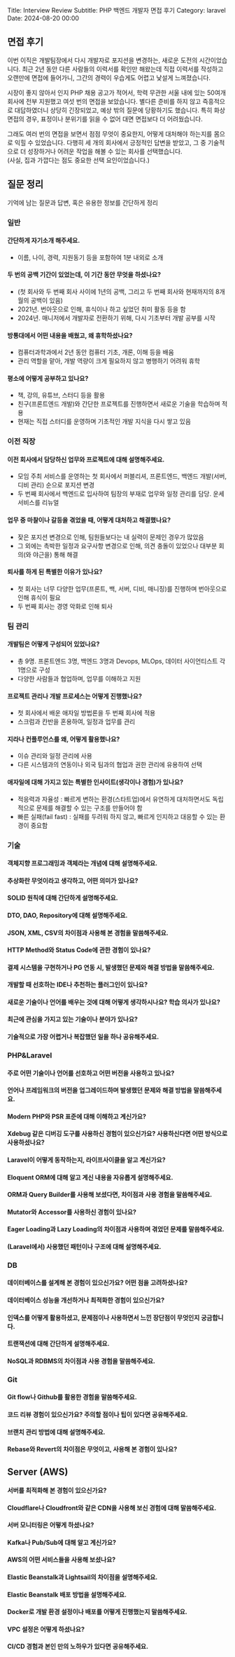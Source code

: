 Title: Interview Review
Subtitle: PHP 백엔드 개발자 면접 후기
Category: laravel
Date: 2024-08-20 00:00

## 면접 후기

이번 이직은 개발팀장에서 다시 개발자로 포지션을 변경하는, 새로운 도전의 시간이었습니다.
최근 2년 동안 다른 사람들의 이력서를 확인만 해왔는데 직접 이력서를 작성하고 오랜만에 면접에 들어가니, 그간의 경력이 우습게도 어렵고 낯설게 느껴졌습니다.

시장이 좋지 않아서 인지 PHP 채용 공고가 적어서, 학력 무관한 서울 내에 있는 50여개 회사에 전부 지원했고 여섯 번의 면접을 보았습니다.
별다른 준비를 하지 않고 즉흥적으로 대답하였더니 상당히 긴장되었고, 예상 밖의 질문에 당황하기도 했습니다.
특히 화상 면접의 경우, 표정이나 분위기를 읽을 수 없어 대면 면접보다 더 어려웠습니다.

그래도 여러 번의 면접을 보면서 점점 무엇이 중요한지, 어떻게 대처해야 하는지를 몸으로 익힐 수 있었습니다.
다행히 세 개의 회사에서 긍정적인 답변을 받았고, 그 중 기술적으로 더 성장하거나 어려운 작업을 해볼 수 있는 회사를 선택했습니다.  
(사실, 집과 가깝다는 점도 중요한 선택 요인이었습니다.)

## 질문 정리

기억에 남는 질문과 답변, 혹은 유용한 정보를 간단하게 정리

### 일반

#### 간단하게 자기소개 해주세요.

- 이름, 나이, 경력, 지원동기 등을 포함하여 1분 내외로 소개

#### 두 번의 공백 기간이 있었는데, 이 기간 동안 무엇을 하셨나요?

- (첫 회사와 두 번째 회사 사이에 1년의 공백, 그리고 두 번째 회사와 현재까지의 8개월의 공백이 있음)
- 2021년. 번아웃으로 인해, 휴식이나 하고 싶었던 취미 활동 등을 함
- 2024년. 매니저에서 개발자로 전환하기 위해, 다시 기초부터 개발 공부를 시작

#### 방통대에서 어떤 내용을 배웠고, 왜 휴학하셨나요?

- 컴퓨터과학과에서 2년 동안 컴퓨터 기초, 개론, 이해 등을 배움
- 관리 역할을 맡아, 개발 역량이 크게 필요하지 않고 병행하기 어려워 휴학

#### 평소에 어떻게 공부하고 있나요?

- 책, 강의, 유튜브, 스터디 등을 활용
- 친구(프론트엔드 개발)와 간단한 프로젝트를 진행하면서 새로운 기술을 학습하며 적용
- 현재는 직접 스터디를 운영하며 기초적인 개발 지식을 다시 쌓고 있음

### 이전 직장

#### 이전 회사에서 담당하신 업무와 프로젝트에 대해 설명해주세요.

- 모임 주최 서비스를 운영하는 첫 회사에서 퍼블리셔, 프론트엔드, 백엔드 개발(서버, 디비 관리) 순으로 포지션 변경
- 두 번째 회사에서 백엔드로 입사하여 팀장의 부재로 업무와 일정 관리를 담당. 운세 서비스를 리뉴얼

#### 업무 중 마찰이나 갈등을 겪었을 때, 어떻게 대처하고 해결했나요?

- 잦은 포지션 변경으로 인해, 팀원들보다는 내 실력이 문제인 경우가 많았음
- 그 외에는 촉박한 일정과 요구사항 변경으로 인해, 의견 충돌이 있었으나 대부분 회의(와 야근을) 통해 해결

#### 퇴사를 하게 된 특별한 이유가 있나요?

- 첫 회사는 너무 다양한 업무(프론트, 백, 서버, 디비, 매니징)를 진행하며 번아웃으로 인해 휴식이 필요
- 두 번째 회사는 경영 악화로 인해 퇴사

### 팀 관리

#### 개발팀은 어떻게 구성되어 있었나요?

- 총 9명. 프론트엔드 3명, 백엔드 3명과 Devops, MLOps, 데이터 사이언티스트 각 1명으로 구성
- 다양한 사람들과 협업하며, 업무를 이해하고 지원

#### 프로젝트 관리나 개발 프로세스는 어떻게 진행했나요?

- 첫 회사에서 배운 애자일 방법론을 두 번째 회사에 적용
- 스크럼과 칸반을 혼용하여, 일정과 업무를 관리

#### 지라나 컨플루언스를 왜, 어떻게 활용했나요?

- 이슈 관리와 일정 관리에 사용
- 다른 시스템과의 연동이나 외국 팀과의 협업과 권한 관리에 유용하여 선택

#### 애자일에 대해 가지고 있는 특별한 인사이트(생각이나 경험)가 있나요?

- 적응력과 자율성 : 빠르게 변하는 환경(스타트업)에서 유연하게 대처하면서도 독립적으로 문제를 해결할 수 있는 구조를 만들어야 함 
- 빠른 실패(fail fast) : 실패를 두려워 하지 않고, 빠르게 인지하고 대응할 수 있는 환경이 중요함 

### 기술

#### 객체지향 프로그래밍과 객체라는 개념에 대해 설명해주세요.

#### 추상화란 무엇이라고 생각하고, 어떤 의미가 있나요?

#### SOLID 원칙에 대해 간단하게 설명해주세요.

#### DTO, DAO, Repository에 대해 설명해주세요.

#### JSON, XML, CSV의 차이점과 사용해 본 경험을 말씀해주세요.

#### HTTP Method와 Status Code에 관한 경험이 있나요?

#### 결제 시스템을 구현하거나 PG 연동 시, 발생했던 문제와 해결 방법을 말씀해주세요.

#### 개발할 때 선호하는 IDE나 추천하는 플러그인이 있나요?

#### 새로운 기술이나 언어를 배우는 것에 대해 어떻게 생각하시나요? 학습 의사가 있나요?

#### 최근에 관심을 가지고 있는 기술이나 분야가 있나요?

#### 기술적으로 가장 어렵거나 복잡했던 일을 하나 공유해주세요.

### PHP&Laravel

#### 주로 어떤 기술이나 언어를 선호하고 어떤 버전을 사용하고 있나요?

#### 언어나 프레임워크의 버전을 업그레이드하며 발생했던 문제와 해결 방법을 말씀해주세요.

#### Modern PHP와 PSR 표준에 대해 이해하고 계신가요?

#### Xdebug 같은 디버깅 도구를 사용하신 경험이 있으신가요? 사용하신다면 어떤 방식으로 사용하셨나요?

#### Laravel이 어떻게 동작하는지, 라이프사이클을 알고 계신가요?

#### Eloquent ORM에 대해 알고 계신 내용을 자유롭게 설명해주세요.

#### ORM과 Query Builder를 사용해 보셨다면, 차이점과 사용 경험을 말씀해주세요.

#### Mutator와 Accessor를 사용하신 경험이 있나요?

#### Eager Loading과 Lazy Loading의 차이점과 사용하며 겪었던 문제를 말씀해주세요.

#### (Laravel에서) 사용했던 패턴이나 구조에 대해 설명해주세요.

### DB

#### 데이터베이스를 설계해 본 경험이 있으신가요? 어떤 점을 고려하셨나요?

#### 데이터베이스 성능을 개선하거나 최적화한 경험이 있으신가요?

#### 인덱스를 어떻게 활용하셨고, 문제점이나 사용하면서 느낀 장단점이 무엇인지 궁금합니다.

#### 트랜잭션에 대해 간단하게 설명해주세요.

#### NoSQL과 RDBMS의 차이점과 사용 경험을 말씀해주세요.

### Git

#### Git flow나 Github를 활용한 경험을 말씀해주세요.

#### 코드 리뷰 경험이 있으신가요? 주의할 점이나 팁이 있다면 공유해주세요.

#### 브랜치 관리 방법에 대해 설명해주세요.

#### Rebase와 Revert의 차이점은 무엇이고, 사용해 본 경험이 있나요?

## Server (AWS)

#### 서버를 최적화해 본 경험이 있으신가요?

#### Cloudflare나 Cloudfront와 같은 CDN을 사용해 보신 경험에 대해 말씀해주세요.

#### 서버 모니터링은 어떻게 하셨나요?

#### Kafka나 Pub/Sub에 대해 알고 계신가요?

#### AWS의 어떤 서비스들을 사용해 보셨나요?

#### Elastic Beanstalk과 Lightsail의 차이점을 설명해주세요.

#### Elastic Beanstalk 배포 방법을 설명해주세요.

#### Docker로 개발 환경 설정이나 배포를 어떻게 진행했는지 말씀해주세요.

#### VPC 설정은 어떻게 하셨나요?

#### CI/CD 경험과 본인 만의 노하우가 있다면 공유해주세요.
